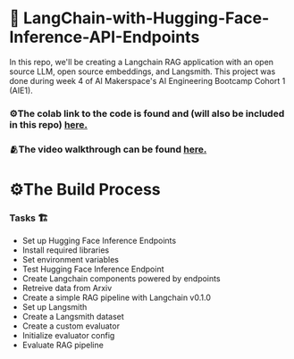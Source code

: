 # 🤖 LangChain-with-Hugging-Face-Inference-API-Endpoints

In this repo, we'll be creating a Langchain RAG application with an open source LLM, open source embeddings, and Langsmith. This project was done during week 4 of AI Makerspace's AI Engineering Bootcamp Cohort 1 (AIE1).

### ⚙️The colab link to the code is found and (will also be included in this repo) [here.](https://colab.research.google.com/drive/1PemSDTx8WqX2WCw-YvGbO_Ku9GEMtJnm?usp=sharing)

### 🫂The video walkthrough can be found [here.](https://www.loom.com/share/99f114efdf1f4a96bd10fe3d378c1292?sid=c771b732-efb0-4c00-863f-cdcd23a2b5ea)

# ⚙️The Build Process

### Tasks 🏗️
* Set up Hugging Face Inference Endpoints
* Install required libraries
* Set environment variables
* Test Hugging Face Inference Endpoint
* Create Langchain components powered by endpoints
* Retreive data from Arxiv
* Create a simple RAG pipeline with Langchain v0.1.0
* Set up Langsmith
* Create a Langsmith dataset
* Create a custom evaluator
* Initialize evaluator config
* Evaluate RAG pipeline


